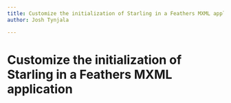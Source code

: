 ```yaml
---
title: Customize the initialization of Starling in a Feathers MXML application  
author: Josh Tynjala

---
```

# Customize the initialization of Starling in a Feathers MXML application

